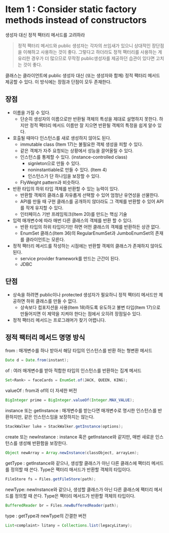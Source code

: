 # Item 1 : Consider static factory methods instead of constructors
생성자 대신 정적 팩터리 메서드를 고려하라

> 정적 팩터리 메서드와 public 생성자는 각자의 쓰임새가 있으니 상대적인 장단점을 이해하고 사용하는 것이 좋다. 그렇다고 하더라도 정적 팩터리를 사용하는 게 유리한 경우가 더 많으므로 무작정 public생성자를 제공하던 습관이 있다면 고치는 것이 좋다.


클래스는 클라이언트에 public 생성자 대신 (또는 생성자와 함께) 정적 팩터리 메서드 제공할 수 있다. 이 방식에는 장점과 단점이 모두 존재한다.

## 장점

- 이름을 가질 수 있다.
    - 단순히 생성자의 이름으로만 반환될 객체의 특성을 제대로 설명하지 못한다. 하지만 정적 팩터리 메서드 이름만 잘 지으면 반환될 객체의 특정을 쉽게 알수 있다.
- 호출될 때마다 인스턴스를 새로 생성하지 않아도 된다.
    - immutable class (Item 17)는 불필요한 객체 생성을 피할 수 있다.
    - 같은 객체가 자주 요청되는 상황에서 성능을 끌어올릴 수 있다.
    - 인스턴스를 통제할 수 있다. (instance-controlled class)
        - signleton으로 만들 수 있다.
        - noninstantiable로 만들 수 있다. (Item 4)
        - 인스턴스가 단 하나임을 보장할 수 있다.
    - FlyWeight pattern과 비슷하다.
- 반환 타입의 하위 타입 객체를 반환할 수 있는 능력이 있다.
    - 반환할 객체의 클래스를 자유롭게 선택할 수 있어 엄청난 유연성을 선물한다.
    - API를 만들 때 구현 클래스를 공개하지 않더라도 그 객체를 반환할 수 있어 API를 작게 유지할 수 있다.
    - 인터페이스 기반 프레임워크(Item 20)를 만드는 핵심 기술
- 입력 매개변수에 따라 매번 다른 클래스의 객체를 반환 할 수 있다.
    - 반환 타입의 하위 타입이기만 하면 어떤 클래스의 객체를 반환하든 상관 없다.
    - EnumSet 클래스(Item 36)의 RegularEnumSet과 JumboEnumSet의 존재를 클라이언트는 모른다.
- 정적 팩터리 메서드를 작성하는 시점에는 반환할 객체의 클래스가 존재하지 않아도 된다.
    - service provider framework를 만드는 근간이 된다.
    - JDBC
## 단점
- 상속을 하려면 public이나 protected 생성자가 필요하니 정적 팩터리 메서드만 제공하면 하위 클래스를 만들 수 없다.
    - 상속보다 컴포지션을 사용(Item 18)하도록 유도하고 불변 타입(Item 17)으로 만들어지면 이 제약을 지켜야 한다는 점에서 오히려 장점일수 있다.
- 정적 팩터리 메서드는 프로그래머가 찾기 어렵니다.

## 정적 팩터리 메서드 명명 방식

from : 매개변수를 하나 받아서 해당 타입의 인스턴스를 반환 하는 형변환 메서드
```java
Date d = Date.from(instant);
```

of : 여러 매개변수를 받아 적합한 타입의 인스턴스를 반환하는 집계 메서드
```java
Set<Rank> = faceCards = EnumSet.of(JACK, QUEEN, KING);
```

valueOf : from과 of의 더 자세한 버전
```java
BigInteger prime = BigInteger.valueOf(Integer.MAX_VALUE);
```

instance 또는 getInstance : 매개변수를 받는다면 매개변수로 명시한 인스턴스를 반환하지만, 같은 인스턴스임을 보장하지는 않는다.
```java
StackWalker luke = StackWalker.getInstance(options);
```

create 또는 newInstance : instance 혹은 getInstance와 같지만, 매번 새로운 인스턴스를 생성해 반환함을 보장한다.
```java
Object newArray = Array.newInstance(classObject, arrayLen);
```

getType : getInstance와 같으나, 생성할 클래스가 아닌 다른 클래스에 팩터리 메서드를 정의할 때 쓴다. Type은 팩터리 매서드가 반환할 객체의 타입이다.
```java
FileStore fs = Files.getFileStore(path);
```

newType: newInstance와 같으나, 생성할 클래스가 아닌 다른 클래스에 팩터리 메서드를 정의할 때 쓴다. Type은 팩터리 메서드가 반환할 객체의 타입이다.
```java
BufferedReader br = Files.newBufferedReader(path);
```

type : getType과 newType의 간결한 버전
```java
List<complaint> litany = Collections.list(legacyLitany);
```




